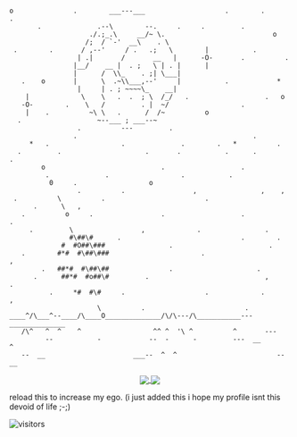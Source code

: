 <!--```
|||||||| ||    || ||||||| ||||||||  ////////// ||      || \\\\\\\\\\       //  //
||       ||    || ||   ||  ||    || //   // // ||      ||         \\    /////////
|||||||| |||||||| |||||||  ||    || //  //  // ||  ||  ||        \\      //  //   \\\\\\ \\\\\\ \\\\\  \\\\\\
      || ||    || ||   ||  ||    || // //   // ||  ||  ||       \\    /////////   \\  \\    \\\   //   \\  \\
|||||||| ||    || ||   || ||||||||  ////////// ||||||||||      \\      //  //     \\\\\\ \\\\\\  \\\\\ \\\\\\

```
```

                 .:rLfth1FUtYJ7ri:.                                        
          ::iiri77jthXbbDbZDRDR9Fci                                  
                      .:L1f1fhFXPEbDPj:                              
              .:LjhhpXXf1ffUfUff1fh1P9Z0t,                           
          .71MMRDD99XphXhh2F21f1f1f1212SpZSr                         
        rPDpXttJjYJYjYjJjjtUft2fF2Ffh2F1hh9E9i                       
      iEDPfhtJcJJYLY7L777L777L7L7cLJJUJ1fF1P9RP:                     
    .PQR0FY:.JPUJLLLc7c7c7L7c7L7L7L777L7LLYcU20M2                    
   YQM7:    71cL7L7c7L7cLcLcLYLcLcLcLcLcLL7L7ccjXM:                  
  :L.     U017L7cLcLcLYLYLc7YLcLYLcLYcjj2th1F2FfFPQF                 
        iMXJLLLcLcLc7cLcLcLYLcLYcJjh1hjYri::,:,::irbQ.               
      1RUcLc7cLc7cLc7cLcLcLJYt2StYi:               JQi              
    iD9cLLcLYLYLcLcLcLcLYct11Jr.            . .     rQ7       .:i.  
   .SZ2Lc7cLcLcLcLcLcLccjf1c:           .   .   . .   :Qj   :LfjYc9: 
 ,fMhJ7LLc7cLcLc7cLL7cJtL:           .             .    ZUrFJr,,..7h 
..::rJ0DXYYLL7cLc7L777L7LLJY7,  .:7Uj:                        cj7:..:,:.:2:
.:LXZRME00ppXPhhfJ777JYJ2XhSYJJc7bEi     .,i7YJ2t1ffJJ7r:.  rUi..,,:,:,,.Yr
,.:rricr77hpQpQQ.,:,,. .U:  .icJUYc7r:i:iirir7YjFhXL7,,,:,:,:,:,.rL
          .fQQQ :Q ..,. :Er:Jhcr::rcYYtSJr   ...   :r:.:,:,:,:,:,:.77
         .hQQQ, 7Q .:,.rQ9t7. :FQQQQQE:.YEQQ7   iEr.,,:,:,:,:.i::,.77
         FQQQQ  QX ,,.rpr.  7QQQQQQQQQQ,   7QQUQQp.,,:,:,:,:,:r,,:.Ui
        cRQQQQQjQ .,:,i.  .QQQQQQQQXQQQQ7    LQh  ....:,:,:,,7:,:.:1.
       .hRQQ0PQQ: ,:,:.. iQQQQQQQf   .QQQ     :Q .:rrr,:,:,,rr.:..LU 
       r::QQfhQr .:,:,, :QQQQQQQQ     rQQ,     QQQQQMJ,,:.,77.:,.:F, 
      .: rQQQQi .:,:,:. QQQQQQQQ,     :QQ:     Pp    ..,,:7r.,,.,Yt: 
  .j2Yf:iQQQQ, .,,:,:, :QQQQQQQQL     XQQ      MQLcr:.,,:7i.,,,.cLF: 
  LF:::ii:.  .,:,:,:,: fQQQQQ  QQ.   cQQL      rbQQQ2,,:i:.:,,,c7L2  
  cc..,,,...,.:,:,:,:, 2QQQQQ.,QQQ0SQQQZ       .    .,:,,,:,.,Y77F.  
  r1.,,:ri,,.:,:,:,:,, :QQQQQQQ0.JEQRQZ       .:,,,,,:,:,:..:cr71:   
   fJ...,.,.:r,,:,:,:,, tQQQQRMt  rFPi       .i::,:,:,:,,.,i17L2.  .t
    Y2r:,. ,jt.,,:,:,:,..RQRRQQQM. .        ,i::,:,:,:...i7F9fJ   :PL
     ,77LYjpQj,.:,:,:,:...iL1X9Fj         .:i::,:,:,,.:7UccXEr   7S:.
         QQQQJ,,,:,:,:,:,.              .:::::,:,:,:..FDY7JMi   7h:.,
         LQZQ7,.:,:,:,:,:,:::..    ..,::i::::,:,:,:, 7ZJ7rhF   iS:...
         :QQXr.,,:,:,:,:,:,:,::i:i:i::::,:,:,:,:,:,..pt7r7Pc  .S:.:rr
         ,Qtri.,:,:,:,:,:,:,:::,:,:,:::,:,:,:,:,,. :p27rrcDi  friL7ir
         iQ7L:.:,:,:,:,:,:,:,:,:,:,:,:,:,:,:,,...,Y0j777LhXc:LJcr:...
         tRr:.,,:,:,:,:,:,:,:,:,:,:,:,,,,.....,:UXFL77771fSr7cc:..:,:
       .LXc:...,,:,:,:,:,:,:,:,:,:,:,:,..,,i7t1XtL777772f22irc,.,:,.r
        ,:7JUL7ii::,,.,.,.,.,,:,:,:,:r1pDbbS1YLr77L77LFtfftiY:.,:,.:U
            .:i7LJYJcc7Lrri:::::,:,:,,.:rJt2JUjULL77Y1UfUFJ7r.,:,,,Jr
                     ...,.rti::,:,:,:,,..   rh1c7rLUhUtjf2Jr,.:,:,c7.
```-->
                  
```
                     
o               .        ___---___                    .        .        .           
       .              .--\        --.     .     .         .
                    ./.;_.\     __/~ \.                           o 
                   /;  / `-'  __\    . \                            
 .        .       / ,--'     / .   .;   \        |           .      
                 | .|       /       __   |      -O-       .          .
                |__/    __ |  . ;   \ | . |      |
                |      /  \\_    . ;| \___|    
   .    o       |      \  .~\\___,--'     |           .            *
                 |     | . ; ~~~~\_    __|
    |             \    \   .  .  ; \  /_/   .                   .   o
   -O-        .    \   /         . |  ~/                  .   
    |    .          ~\ \   .      /  /~          o
  .                   ~--___ ; ___--~       
                 .          ---         .             
                .                                            .
     *   .                  .              .        .   *          .
  .         .                     .       .           .      .        .
        o                             .                   .
         .              .                  .           .
          0     .                  o
                 .          .                 ,                ,    ,
 .          \          .                         .
      .      \   ,
   .          o     .                 .                   .            .
     .         \                 ,             .                .
               #\##\#      .                              .        .
             #  #O##\###                .                        .
   .        #*#  #\##\###                       .                     ,
        .   ##*#  #\##\##               .                     .
      .      ##*#  #o##\#         .                             ,       .
          .     *#  #\#     .                    .             .          ,
                      \          .                         .
____^/\___^--____/\____O______________/\/\---/\___________---______________
   /\^   ^  ^    ^                  ^^ ^  '\ ^          ^       ---
         --           -            --  -      -         ---  __       ^
   --  __                      ___--  ^  ^                         --  __
```

<div align=center>
<a href="https://github.com/anuraghazra/github-readme-stats">
  <img align="center" src="https://github-readme-stats.vercel.app/api/wakatime?username=Shad0wSeven&layout=compact&theme=default_repocard" />
</a>
<a href="https://github.com/anuraghazra/github-readme-stats">
  <img align="center" src="https://github-readme-stats.vercel.app/api?username=Shad0wSeven&show_icons=true&theme=default_repocard" />
</a>
</div>

reload this to increase my ego. (i just added this i hope my profile isnt this devoid of life ;-;)

![visitors](https://visitor-badge.glitch.me/badge?page_id=Shad0wSeven.visitor-badge.issue.1)
